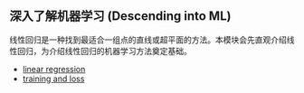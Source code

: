 ## 深入了解机器学习 (Descending into ML)

线性回归是一种找到最适合一组点的直线或超平面的方法。本模块会先直观介绍线性回归，为介绍线性回归的机器学习方法奠定基础。

- [linear regression](A-linear-regression.md)
- [training and loss](B-training-and-loss.md)